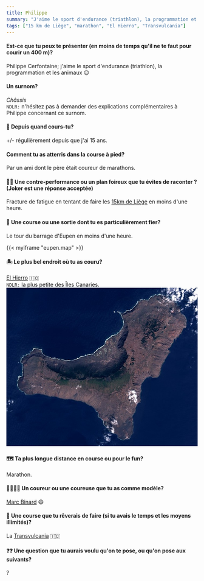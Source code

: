 ```yaml
---
title: Philippe
summary: "J'aime le sport d'endurance (triathlon), la programmation et les animaux 😉"
tags: ["15 km de Liège", "marathon", "El Hierro", "Transvulcania"]
---
```


#### Est-ce que tu peux te présenter (en moins de temps qu'il ne te faut pour courir un 400 m)?

Philippe Cerfontaine; j'aime le sport d'endurance (triathlon), la programmation et les animaux 😉

#### Un surnom?

_Châssis_        
`NDLR:` n'hésitez pas à demander des explications complémentaires à Philippe concernant ce surnom.

#### 📆 Depuis quand cours-tu?

+/- régulièrement depuis que j'ai 15 ans.

#### Comment tu as atterris dans la course à pied?

Par un ami dont le père était coureur de marathons.

#### 😵‍💫 Une contre-performance ou un plan foireux que tu évites de raconter ? (Joker est une réponse acceptée)

Fracture de fatigue en tentant de faire les [15km de Liège](https://www.zatopekmagazine.com/les-15km-de-liege-metropole/) en moins d'une heure.

#### 🏅 Une course ou une sortie dont tu es particulièrement fier?

Le tour du barrage d'Eupen en moins d'une heure.

{{< myiframe "eupen.map" >}}

#### 🏝️ Le plus bel endroit où tu as couru?

[El Hierro](https://elhierro.travel/fr) 🇮🇨      
`NDLR:` la plus petite des Îles Canaries.
![Image satellite de El Hierro](elhierro.jpg)

#### 🗺️ Ta plus longue distance en course ou pour le fun?

Marathon.

#### 🏃‍♂️🏃‍♀️ Un coureur ou une coureuse que tu as comme modèle?

[Marc Binard](../marc/) 😄

#### 🏁 Une course que tu rêverais de faire (si tu avais le temps et les moyens illimités)?

La [Transvulcania](https://transvulcania.com) 🇮🇨

#### ❓❓ Une question que tu aurais voulu qu'on te pose, ou qu'on pose aux suivants?

?